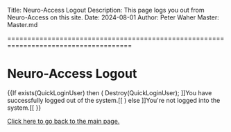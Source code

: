 Title: Neuro-Access Logout
Description: This page logs you out from Neuro-Access on this site.
Date: 2024-08-01
Author: Peter Waher
Master: Master.md

=====================================================================================

Neuro-Access Logout
======================

{{If exists(QuickLoginUser) then
(
	Destroy(QuickLoginUser);
	]]You have successfully logged out of the system.[[
)
else
	]]You're not logged into the system.[[
}}

[Click here to go back to the main page.](Index.md)

